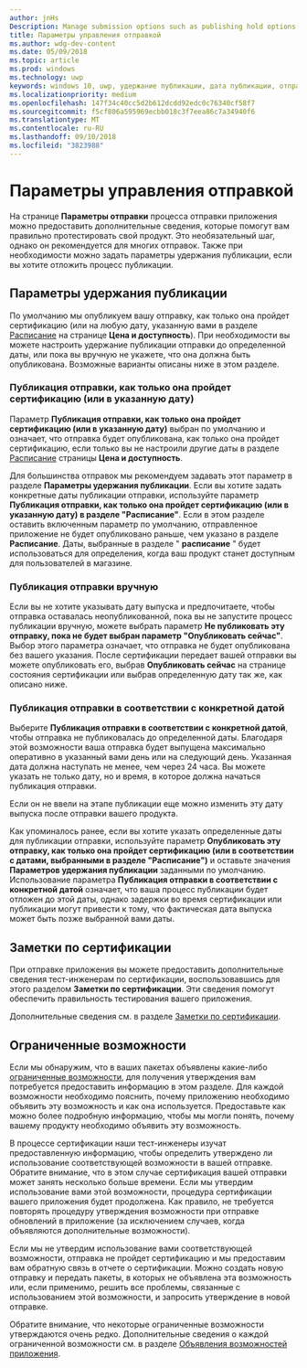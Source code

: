 ```yaml
---
author: jnHs
Description: Manage submission options such as publishing hold options, notes for certification, and more.
title: Параметры управления отправкой
ms.author: wdg-dev-content
ms.date: 05/09/2018
ms.topic: article
ms.prod: windows
ms.technology: uwp
keywords: windows 10, uwp, удержание публикации, дата публикации, отправка отправки для публикации, утверждение ограниченных возможностей
ms.localizationpriority: medium
ms.openlocfilehash: 147f34c40cc5d2b612dcdd92edc0c76340cf58f7
ms.sourcegitcommit: f5cf806a595969ecbb018c3f7eea86c7a34940f6
ms.translationtype: MT
ms.contentlocale: ru-RU
ms.lasthandoff: 09/10/2018
ms.locfileid: "3823988"
---
```

# <a name="manage-submission-options"></a>Параметры управления отправкой

На странице **Параметры отправки** процесса отправки приложения можно предоставить дополнительные сведения, которые помогут вам правильно протестировать свой продукт. Это необязательный шаг, однако он рекомендуется для многих отправок. Также при необходимости можно задать параметры удержания публикации, если вы хотите отложить процесс публикации.


## <a name="publishing-hold-options"></a>Параметры удержания публикации

По умолчанию мы опубликуем вашу отправку, как только она пройдет сертификацию (или на любую дату, указанную вами в разделе [Расписание](configure-precise-release-scheduling.md) на странице **Цена и доступность**). При необходимости вы можете настроить удержание публикации отправки до определенной даты, или пока вы вручную не укажете, что она должна быть опубликована. Возможные варианты описаны ниже в этом разделе. 


### <a name="publish-your-submission-as-soon-as-it-passes-certification-or-per-dates-you-specify"></a>Публикация отправки, как только она пройдет сертификацию (или в указанную дату)

Параметр **Публикация отправки, как только она пройдет сертификацию (или в указанную дату)** выбран по умолчанию и означает, что отправка будет опубликована, как только она пройдет сертификацию, если только вы не настроили другие даты в разделе [Расписание](configure-precise-release-scheduling.md) страницы **Цена и доступность**.   

Для большинства отправок мы рекомендуем задавать этот параметр в разделе **Параметры удержания публикации**. Если вы хотите задать конкретные даты публикации отправки, используйте параметр **Публикация отправки, как только она пройдет сертификацию (или в указанную дату) в разделе "Расписание"**. Если в этом разделе оставить включенным параметр по умолчанию, отправленное приложение не будет опубликовано раньше, чем указано в разделе **Расписание**. Даты, выбранные в разделе " **расписание** " будет использоваться для определения, когда ваш продукт станет доступным для пользователей в магазине.


### <a name="publish-your-submission-manually"></a>Публикация отправки вручную

Если вы не хотите указывать дату выпуска и предпочитаете, чтобы отправка оставалась неопубликованной, пока вы не запустите процесс публикации вручную, можете выбрать параметр **Не публиковать эту отправку, пока не будет выбран параметр "Опубликовать сейчас"**. Выбор этого параметра означает, что отправка не будет опубликована без вашего указания. После сертификации передает вашей отправки вы можете опубликовать его, выбрав **Опубликовать сейчас** на странице состояния сертификации или выбрав определенную дату так же, как описано ниже.


### <a name="start-publishing-your-submission-on-a-certain-date"></a>Публикация отправки в соответствии с конкретной датой

Выберите **Публикация отправки в соответствии с конкретной датой**, чтобы отправка не публиковалась до определенной даты. Благодаря этой возможности ваша отправка будет выпущена максимально оперативно в указанный вами день или на следующий день. Указанная дата должна наступать не менее, чем через 24 часа. Вы можете указать не только дату, но и время, в которое должна начаться публикация отправки. 

Если он не ввели на этапе публикации еще можно изменить эту дату выпуска после отправки вашего продукта. 
 
Как упоминалось ранее, если вы хотите указать определенные даты для публикации отправки, используйте параметр **Опубликовать эту отправку, как только она пройдет сертификацию (или в соответствии с датами, выбранными в разделе "Расписание")** и оставьте значения **Параметров удержания публикации** заданными по умолчанию. Использование параметра **Публикация отправки в соответствии с конкретной датой** означает, что ваша процесс публикации будет отложен до этой даты, однако задержки во время сертификации или публикации могут привести к тому, что фактическая дата выпуска может быть позже выбранной вами даты. 


## <a name="notes-for-certification"></a>Заметки по сертификации

При отправке приложения вы можете предоставить дополнительные сведения тест-инженерам по сертификации, воспользовавшись для этого разделом **Заметки по сертификации**. Эти сведения помогут обеспечить правильность тестирования вашего приложения. 

Дополнительные сведения см. в разделе [Заметки по сертификации](notes-for-certification.md).


## <a name="restricted-capabilities"></a>Ограниченные возможности

Если мы обнаружим, что в ваших пакетах объявлены какие-либо [ограниченные возможности](../packaging/app-capability-declarations.md#restricted-capabilities), для получения утверждения вам потребуется предоставить информацию в этом разделе. Для каждой возможности необходимо пояснить, почему приложению необходимо объявить эту возможность и как она используется. Предоставьте как можно более подробную информацию, чтобы мы могли понять, почему вашему продукту необходимо объявить эту возможность. 

В процессе сертификации наши тест-инженеры изучат предоставленную информацию, чтобы определить утверждено ли использование соответствующей возможности в вашей отправке. Обратите внимание, что в этом случае сертификация вашей отправки может занять несколько больше времени. Если мы утвердим использование вами этой возможности, процедура сертификации вашего приложения будет продолжена. Как правило, не требуется повторять процедуру утверждения возможности при отправке обновлений в приложение (за исключением случаев, когда объявляются дополнительные возможности). 

Если мы не утвердим использование вами соответствующей возможности, отправка не пройдет сертификацию и мы предоставим вам обратную связь в отчете о сертификации. Можно создать новую отправку и передать пакеты, в которых не объявлена эта возможность или, если применимо, решить все проблемы, связанные с использованием этой возможности, и запросить утверждение в новой отправке.

Обратите внимание, что некоторые ограниченные возможности утверждаются очень редко. Дополнительные сведения о каждой ограниченной возможности см. в разделе [Объявления возможностей приложения](../packaging/app-capability-declarations.md#restricted-capabilities).

